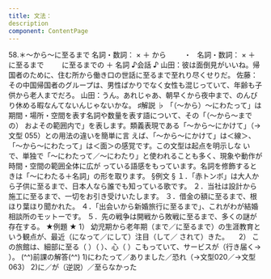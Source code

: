 ```yaml
---
title: 文法：
description
component: ContentPage
---
```



58.＊～から～に至るまで
名詞・数詞： × ＋ から  
      ・  
名詞・数詞： × ＋ に至るまで  
      に至るまでの ＋ 名詞
♪会話 ♪
山田：彼は面倒見がいいね。帰国者のために、住む所から働き口の世話に至るまで至れり尽くせりだ。 佐藤：その中国帰国者のグループは、男性ばかりでなく女性も混じっていて、年齢も子供から老人までだろ。 山田：うん。あれじゃあ、朝早くから夜中まで、のんびり休める暇なんてないんじゃないかな。
♯解説 ♭
「（～から）～にわたって」は期間・場所・空間を表す名詞や数量を表す語について、その「（～から～までの） およその範囲内で」を表します。類義表現である「～から～にかけて」（→文型 055）との用法の違いを簡単に言 えば、「～から～にかけて」は＜線＞、「～から～にわたって」は＜面＞の感覚です。この文型は起点を明示しな いで、単独で「～にわたって／～にわたり」と使われることも多く、現象や動作が時間・空間の範囲全体に広が っている語感をもっています。名詞を修飾するときは「～にわたる＋名詞」の形を取ります。
§例文 §
１．「赤トンボ」は大人から子供に至るまで、日本人なら誰でも知っている歌です。
２．当社は設計から施工に至るまで、一切をお引き受けいたします。
３．借金の額に至るまで、根ほり葉ほり聞かれた。
４．「出会いから新婚旅行に至るまで」、これがわが結婚相談所のモットーです。
５．先の戦争は開戦から敗戦に至るまで、多くの謎が存在する。
★例題 ★
1） 幼児期から老年期（まで／に至るまで）の生涯教育という観点が、最近（になって／にして）注目（して／
されて）きた。    
2） この旅館は、細部に至る（ ）（ ）、心（ ）こもっていて、サービスが（行き届く→ ）。
(^^)前課の解答(^^)
1)にわたって／ありました／恐れ（→文型020／→文型063）
2)に／が（逆説）／至らなかった
